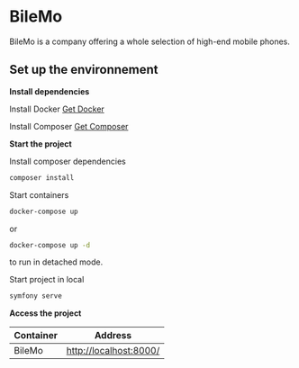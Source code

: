 # BileMo
BileMo is a company offering a whole selection of high-end mobile phones.

## Set up the environnement
**Install dependencies**

Install Docker
[Get Docker](https://docs.docker.com/get-docker/)

Install Composer
[Get Composer](https://getcomposer.org/)

**Start the project**


Install composer dependencies
```sh
composer install
```

Start containers
```sh
docker-compose up
```
or
```sh
docker-compose up -d
```
to run in detached mode.

Start project in local
```sh
symfony serve
```

**Access the project**

|Container | Address |
|--|:--:|
| BileMo | [http://localhost:8000/](http://localhost:8000/) |